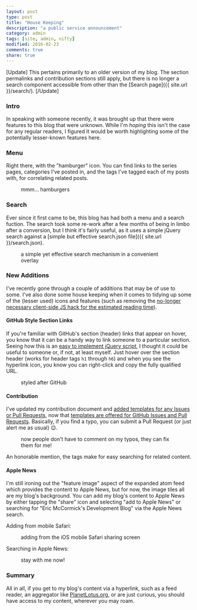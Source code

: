 ```yaml
---
layout: post
type: post
title: "House Keeping"
description: "a public service announcement"
category: admin
tags: [site, admin, nifty]
modified: 2016-02-23
comments: true
share: true
---
```


[Update]
This pertains primarily to an older version of my blog. The section permalinks and contribution sections still apply, but there is no longer a search component accessible from other than the [Search page]({{ site.url }}/search/).
[/Update]

### Intro
In speaking with someone recently, it was brought up that there were features to this blog that were unknown. While I'm _hoping_ this isn't the case for any regular readers, I figured it would be worth highlighting some of the potentially lesser-known features here.

### Menu
Right there, with the "hamburger" icon. You can find links to the series pages, categories I've posted in, and the tags I've tagged each of my posts with, for correlating related posts.

<figure>
  <amp-img src="{{ site.url }}/assets/images/post_images/blog_psa/blogMenu.png"
  alt="mmm... hamburgers"
  width="379" height="409"
  layout="responsive"></amp-img>
 <figcaption>mmm... hamburgers</figcaption>
</figure>

### Search
Ever since it first came to be, this blog has had both a menu and a search fuction. The search took some re-work after a few months of being in limbo after a conversion, but I think it's fairly useful, as it uses a simple jQuery search against a [simple but effective search.json file]({{ site.url }}/search.json).

<figure>
  <amp-img src="{{ site.url }}/assets/images/post_images/blog_psa/blogSearch.png"
  alt="a simple yet effective search mechanism in a convenient overlay"
  width="700" height="205"
  layout="responsive"></amp-img>
 <figcaption>a simple yet effective search mechanism in a convenient overlay</figcaption>
</figure>

### New Additions
I've recently gone through a couple of additions that may be of use to some. I've also done some house keeping when it comes to tidying up some of the (lesser used) icons and features (such as removing the [no-longer necessary client-side JS hack for the estimated reading time](https://github.com/edm00se/DevBlog/issues/3)).

#### GitHub Style Section Links
If you're familiar with GitHub's section (header) links that appear on hover, you know that it can be a handy way to link someone to a particular section. Seeing how this is an [easy to implement jQuery script](https://github.com/edm00se/DevBlog/commit/b5037217e7e46c7e4a377c2e8009147e3c7eec91#diff-1), I thought it could be useful to someone or, if not, at least myself. Just hover over the section header (works for header tags `h1` through `h6`) and when you see the hyperlink icon, you know you can right-click and copy the fully qualified URL.

<figure>
  <amp-img src="{{ site.url }}/assets/images/post_images/blog_psa/GitHubStyleSectionLinks.png"
  alt="styled after GitHub"
  width="436" height="192"
  layout="responsive"></amp-img>
 <figcaption>styled after GitHub</figcaption>
</figure>

#### Contribution
I've updated my contribution document and [added templates for any Issues or Pull Requests](https://github.com/edm00se/DevBlog/commit/3e370c64dc7856e852360522f457765e555e701c), now that [templates are offered for GitHub Issues and Pull Requests](https://github.com/blog/2111-issue-and-pull-request-templates). Basically, if you find a typo, you can submit a Pull Request (or just alert me as usual) 😉.

<figure>
  <amp-img src="{{ site.url }}/assets/images/post_images/blog_psa/findSomething.png"
  alt="now people don't have to comment on my typos, they can fix them for me!"
  width="700" height="241"
  layout="responsive"></amp-img>
 <figcaption>now people don't have to comment on my typos, they can fix them for me!</figcaption>
</figure>

An honorable mention, the tags make for easy searching for related content.

#### Apple News
I'm still ironing out the "feature image" aspect of the expanded atom feed which provides the content to Apple News, but for now, the image tiles all are my blog's background. You can add my blog's content to Apple News by either tapping the "share" icon and selecting "add to Apple News" or searching for "Eric McCormick's Development Blog" via the Apple News search.

Adding from mobile Safari:
<figure>
  <amp-img src="{{ site.url }}/assets/images/post_images/blog_psa/addToNews.png"
  alt="adding from the iOS mobile Safari sharing screen"
  width="250" height="445"
  layout="responsive"></amp-img>
 <figcaption>adding from the iOS mobile Safari sharing screen</figcaption>
</figure>

Searching in Apple News:
<figure>
  <amp-img src="{{ site.url }}/assets/images/post_images/blog_psa/appleNewsSearch.png"
  alt="stay with me now!"
  width="250" height="445"
  layout="fixed"></amp-img>
 <figcaption>stay with me now!</figcaption>
</figure>

### Summary
All in all, if you get to my blog's content via a hyperlink, such as a feed reader, an aggregator like [PlanetLotus.org](http://planetlotus.org/), or are just curious, you should have access to my content, wherever you may roam.
